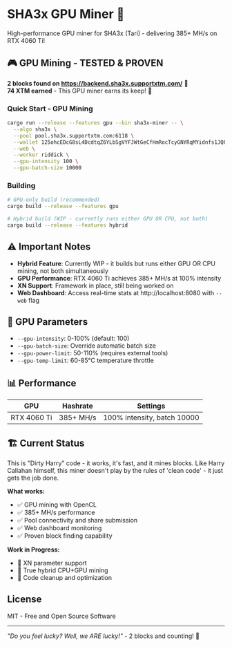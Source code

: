 # SHA3x GPU Miner 🚀

High-performance GPU miner for SHA3x (Tari) - delivering 385+ MH/s on RTX 4060 Ti!

## 🎮 GPU Mining - TESTED & PROVEN

**2 blocks found on https://backend.sha3x.supportxtm.com/** 🎯  
**74 XTM earned** - This GPU miner earns its keep! 💯

### Quick Start - GPU Mining

```bash
cargo run --release --features gpu --bin sha3x-miner -- \
  --algo sha3x \
  --pool pool.sha3x.supportxtm.com:6118 \
  --wallet 125ohcEDcG8sL4DcdtqZ6YLbSgVYFJWtGeCfHmRocTcyGNYRqMYidnfs1JQPijqQvqV5SLygC5ynxZH3zED5Rr9fPAW \
  --web \
  --worker riddick \
  --gpu-intensity 100 \
  --gpu-batch-size 10000
```

### Building

```bash
# GPU-only build (recommended)
cargo build --release --features gpu

# Hybrid build (WIP - currently runs either GPU OR CPU, not both)
cargo build --release --features hybrid
```

## ⚠️ Important Notes

- **Hybrid Feature**: Currently WIP - it builds but runs either GPU OR CPU mining, not both simultaneously
- **GPU Performance**: RTX 4060 Ti achieves 385+ MH/s at 100% intensity
- **XN Support**: Framework in place, still being worked on
- **Web Dashboard**: Access real-time stats at http://localhost:8080 with `--web` flag

## 🔧 GPU Parameters

- `--gpu-intensity`: 0-100% (default: 100)
- `--gpu-batch-size`: Override automatic batch size
- `--gpu-power-limit`: 50-110% (requires external tools)
- `--gpu-temp-limit`: 60-85°C temperature throttle

## 📊 Performance

| GPU | Hashrate | Settings |
|-----|----------|----------|
| RTX 4060 Ti | 385+ MH/s | 100% intensity, batch 10000 |

## 🏗️ Current Status

This is "Dirty Harry" code - it works, it's fast, and it mines blocks. Like Harry Callahan himself, this miner doesn't play by the rules of 'clean code' - it just gets the job done.

**What works:**
- ✅ GPU mining with OpenCL
- ✅ 385+ MH/s performance
- ✅ Pool connectivity and share submission
- ✅ Web dashboard monitoring
- ✅ Proven block finding capability

**Work in Progress:**
- 🔧 XN parameter support
- 🔧 True hybrid CPU+GPU mining
- 🔧 Code cleanup and optimization

## License

MIT - Free and Open Source Software

---

*"Do you feel lucky? Well, we ARE lucky!"* - 2 blocks and counting! 🎲
